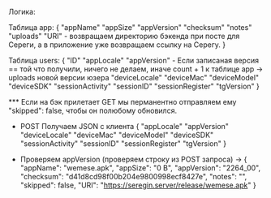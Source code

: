 Логика:

Таблица app: {
"appName"
"appSize"
"appVersion"
"checksum"
"notes"
"uploads"
"URI" - возвращаем директорию бэкенда при посте для Сереги, а в приложение уже возвращаем ссылку на Серегу.
}

Таблица users: {
"ID"
"appLocale"
"appVersion" - Если записаная версия == той что получили, ничего не делаем, иначе count + 1 к таблице app -> uploads новой версии юзера
"deviceLocale"
"deviceMac"
"deviceModel"
"deviceSDK"
"sessionActivity"
"sessionID"
"sessionRegister"
"tgVersion"
}

\*\*\* Если на бэк прилетает GET мы перманентно отправляем ему "skipped": false, чтобы он полюбому обновился.

- POST Получаем JSON с клиента {
  "appLocale"
  "appVersion"
  "deviceLocale"
  "deviceMac"
  "deviceModel"
  "deviceSDK"
  "sessionActivity"
  "sessionID"
  "sessionRegister"
  "tgVersion"
  }

- Проверяем appVersion (проверяем строку из POST запроса) -> {
  "appName": "wemese.apk",
  "appSize": "0 B",
  "appVersion": "2264_00",
  "checksum": "d41d8cd98f00b204e9800998ecf8427e",
  "notes": "",
  "skipped": false,
  "URI": "https://seregin.server/release/wemese.apk"
  }

<!-- GET https://messenger.tbcc.com/api/v1/updates/2264_00 -> {
  "appName": "wemese.apk",
  "appSize": "0 B",
  "appVersion": "2264_00",
  "checksum": "d41d8cd98f00b204e9800998ecf8427e",
  "notes": "",
  "skipped": false,
  "URI": "https://seregin.server/release/wemese.apk"
  } -->
